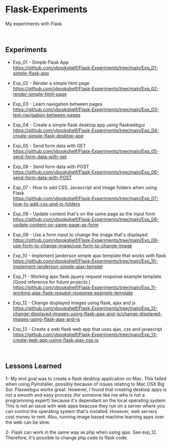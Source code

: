 # Flask-Experiments
My experiments with Flask


<br>

## Experiments

- Exp_01 - Simple Flask App<br>
https://github.com/vbookshelf/Flask-Experiments/tree/main/Exp_01-simple-flask-app

- Exp_02 - Render a simple html page<br>
https://github.com/vbookshelf/Flask-Experiments/tree/main/Exp_02-render-simple-html-page

- Exp_03 - Learn navigation between pages<br>
https://github.com/vbookshelf/Flask-Experiments/tree/main/Exp_03-test-navigation-between-pages

- Exp_04 - Create a simple flask desktop app using flaskwebgui<br>
https://github.com/vbookshelf/Flask-Experiments/tree/main/Exp_04-create-simple-flask-desktop-app

- Exp_05 - Send form data with GET<br>
https://github.com/vbookshelf/Flask-Experiments/tree/main/Exp_05-send-form-data-with-get

- Exp_06 - Send form data with POST<br>
https://github.com/vbookshelf/Flask-Experiments/tree/main/Exp_06-send-form-data-with-POST

- Exp_07 - How to add CSS, Javascript and image folders when using Flask<br>
https://github.com/vbookshelf/Flask-Experiments/tree/main/Exp_07-how-to-add-css-and-js-folders

- Exp_08 - Update content that's on the same page as the input form<br>
https://github.com/vbookshelf/Flask-Experiments/tree/main/Exp_08-update-content-on-same-page-as-form

- Exp_09 - Use a form input to change the image that's displayed<br>
https://github.com/vbookshelf/Flask-Experiments/tree/main/Exp_09-use-form-to-change-image/use-form-to-change-image

- Exp_10 - Implement janderson simple ajax template that works with flask<br>
https://github.com/vbookshelf/Flask-Experiments/tree/main/Exp_10-implement-janderson-simple-ajax-templet

- Exp_11 - Working ajax flask jquery request response example template<br>
[Good reference for future projects.]<br>
https://github.com/vbookshelf/Flask-Experiments/tree/main/Exp_11-working-ajax-flask-request-response-example-template

- Exp_12 - Change displayed images using flask, ajax and js<br>
https://github.com/vbookshelf/Flask-Experiments/tree/main/Exp_12-change-displayed-images-using-flask-ajax-and-js/change-displayed-images-using-flask-ajax-and-js

- Exp_13 - Create a web flask web app that uses ajax, css and javascript<br>
https://github.com/vbookshelf/Flask-Experiments/tree/main/Exp_13-create-web-app-using-flask-ajax-css-js

<br>

## Lessons Learned

1- My end goal was to create a flask desktop application on Mac. This failed when using Pyinstaller, possibly because of issues relating to Mac OSX Big Sur. Flaswebgui works great. However, I found that creating desktop apps is not a smooth and easy process (for someone like me who is not a programming expert) because it's dependant on the local operating system. This is not an issue with web apps beacuse they run on a server where you can control the operating system that's installed. However, web servers cost money to rent. Also, running image based machine learning apps over the web can be slow.

2- Flask can work in the same way as php when using ajax. See exp_12. Therefore, it's possible to change php code to flask code.
